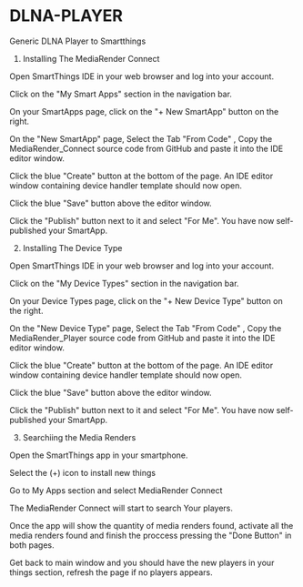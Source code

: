 # DLNA-PLAYER
Generic DLNA Player to Smartthings



1. Installing The MediaRender Connect

Open SmartThings IDE in your web browser and log into your account.

Click on the "My Smart Apps" section in the navigation bar.

On your SmartApps page, click on the "+ New SmartApp" button on the right.

On the "New SmartApp" page, Select the Tab "From Code" , Copy the MediaRender_Connect source code from GitHub and paste it into the IDE editor window.

Click the blue "Create" button at the bottom of the page. An IDE editor window containing device handler template should now open.

Click the blue "Save" button above the editor window.

Click the "Publish" button next to it and select "For Me". You have now self-published your SmartApp.


2. Installing The Device Type

Open SmartThings IDE in your web browser and log into your account.

Click on the "My Device Types" section in the navigation bar.

On your Device Types page, click on the "+ New Device Type" button on the right.

On the "New Device Type" page, Select the Tab "From Code" , Copy the MediaRender_Player source code from GitHub and paste it into the IDE editor window.

Click the blue "Create" button at the bottom of the page. An IDE editor window containing device handler template should now open.

Click the blue "Save" button above the editor window.

Click the "Publish" button next to it and select "For Me". You have now self-published your SmartApp.

3. Searchiing the Media Renders

Open the SmartThings app in your smartphone.

Select the (+) icon to install new things

Go to My Apps section and select MediaRender Connect

The MediaRender Connect will start to search Your players.

Once the app will show the quantity of media renders found, activate all the media renders found and finish the proccess pressing the "Done Button" in both pages.

Get back to main window and you should have the new players in your things section, refresh the page if no players appears.


